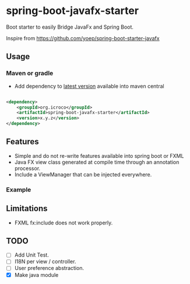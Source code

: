 # spring-boot-javafx-starter

Boot starter to easily Bridge JavaFx and Spring Boot.

Inspire from https://github.com/yoep/spring-boot-starter-javafx

## Usage

### Maven or gradle

* Add dependency to [latest version](https://central.sonatype.dev/search?q=spring-boot-javafx-starter&namespace=org.icroco) available into maven central

```xml

<dependency>
    <groupId>org.icroco</groupId>
    <artifactId>spring-boot-javafx-starter</artifactId>
    <version>x.y.z</version>
</dependency>
```

## Features

* Simple and do not re-write features available into spring boot or FXML
* Java FX view class generated at compile time through an annotation processor.
* Include a ViewManager that can be injected everywhere.

### Example

## Limitations

* FXML fx:include does not work properly.

## TODO

- [ ] Add Unit Test.
- [ ] I18N per view / controller.
- [ ] User preference abstraction.
- [X] Make java module